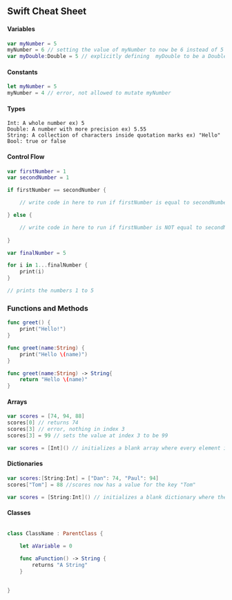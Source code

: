 ## Swift Cheat Sheet

#### Variables 

```swift
var myNumber = 5  
myNumber = 6 // setting the value of myNumber to now be 6 instead of 5
var myDouble:Double = 5 // explicitly defining  myDouble to be a Double type  
```

#### Constants 

```swift
let myNumber = 5
myNumber = 4 // error, not allowed to mutate myNumber
```

#### Types 

```
Int: A whole number ex) 5  
Double: A number with more precision ex) 5.55  
String: A collection of characters inside quotation marks ex) "Hello"
Bool: true or false
```

#### Control Flow 

```swift
var firstNumber = 1
var secondNumber = 1

if firstNumber == secondNumber {

	// write code in here to run if firstNumber is equal to secondNumber

} else {

	// write code in here to run if firstNumber is NOT equal to secondNumber
	
}
```

```swift
var finalNumber = 5

for i in 1...finalNumber {
	print(i)
}

// prints the numbers 1 to 5

```

### Functions and Methods

```swift
func greet() {
	print("Hello!")
}

func greet(name:String) {
	print("Hello \(name)")
}

func greet(name:String) -> String{
	return "Hello \(name)"
}
```

#### Arrays 

```swift
var scores = [74, 94, 88]
scores[0] // returns 74
scores[3] // error, nothing in index 3
scores[3] = 99 // sets the value at index 3 to be 99

var scores = [Int]() // initializes a blank array where every element in this array is an Int

```

#### Dictionaries

```swift
var scores:[String:Int] = ["Dan": 74, "Paul": 94]
scores["Tom"] = 88 //scores now has a value for the key "Tom"

var scores = [String:Int]() // initializes a blank dictionary where the key is of type String, and the value is of type Int

```

#### Classes

```swift

class ClassName : ParentClass {

	let aVariable = 0
	
	func aFunction() -> String {
		returns "A String"
	}
	

}

```
